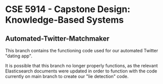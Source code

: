# CSE 5914 - Capstone Design: Knowledge-Based Systems
## Automated-Twitter-Matchmaker

This branch contains the functioning code used for our automated Twitter "dating app".

It is possible that this branch no longer properly functions, as the relevant Elasticsearch documents were updated in order to function with the code currently on main branch to create our "lie detection" code.